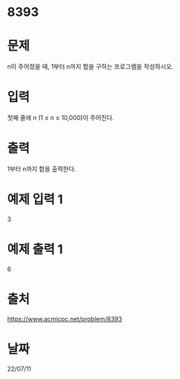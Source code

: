 # 8393

# 문제
n이 주어졌을 때, 1부터 n까지 합을 구하는 프로그램을 작성하시오.

# 입력
첫째 줄에 n (1 ≤ n ≤ 10,000)이 주어진다.

# 출력
1부터 n까지 합을 출력한다.

# 예제 입력 1 
3

# 예제 출력 1 
6

# 출처
https://www.acmicpc.net/problem/8393

# 날짜
22/07/11
